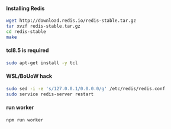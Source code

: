 #### Installing Redis
```sh
wget http://download.redis.io/redis-stable.tar.gz
tar xvzf redis-stable.tar.gz
cd redis-stable
make
```

#### tcl8.5 is required
```sh
sudo apt-get install -y tcl
```

#### WSL/BoUoW hack
```sh
sudo sed -i -e 's/127.0.0.1/0.0.0.0/g' /etc/redis/redis.conf
sudo service redis-server restart
```

#### run worker
```
npm run worker
```